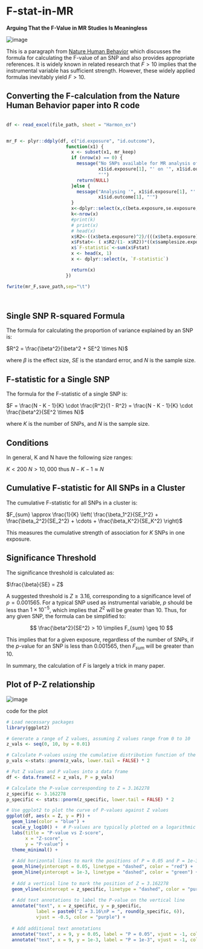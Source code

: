 
# F-stat-in-MR

**Arguing That the F-Value in MR Studies Is Meaningless**

![image](https://github.com/user-attachments/assets/ab395487-e3b8-4819-8684-741a8fcc5c77)

This is a paragraph from [Nature Human Behavior](https://doi.org/10.1038/s41562-024-01879-8) which discusses the formula for calculating the F-value of an SNP and also provides appropriate references. It is widely known in related research that $F > 10$ implies that the instrumental variable has sufficient strength. However, these widely applied formulas inevitably yield $F > 10$.

## Converting the F-calculation from the Nature Human Behavior paper into R code

```r

df <- read_excel(file_path, sheet = "Harmon_ex")


mr_F <- plyr::ddply(df, c("id.exposure", "id.outcome"), 
                      function(x1) {
                        x <- subset(x1, mr_keep)
                        if (nrow(x) == 0) {
                          message("No SNPs available for MR analysis of '", 
                                  x1$id.exposure[1], "' on '", x1$id.outcome[1], 
                                  "'")
                          return(NULL)
                        }else {
                          message("Analysing '", x1$id.exposure[1], "' on '", 
                                  x1$id.outcome[1], "'")
                        }
                        x<-dplyr::select(x,c(beta.exposure,se.exposure,samplesize.exposure))
                        k<-nrow(x)
                        #print(k)
                        # print(x)
                        # head(x)
                        x$R2<-((x$beta.exposure)^2)/(((x$beta.exposure)^2)+((x$se.exposure)^2)*x$samplesize.exposure)
                        x$Fstat<- ( x$R2/(1- x$R2))*((x$samplesize.exposure-k-1)/k)
                        x$`F-statistic`<-sum(x$Fstat)
                        x <- head(x, 1) 
                        x <- dplyr::select(x, `F-statistic`) 

                        return(x)
                      })

fwrite(mr_F,save_path,sep="\t")




```

## Single SNP R-squared Formula

The formula for calculating the proportion of variance explained by an SNP is:

$R^2 = \frac{\beta^2}{\beta^2 + SE^2 \times N}$

where $\beta$ is the effect size, $SE$ is the standard error, and $N$ is the sample size.

## F-statistic for a Single SNP

The formula for the F-statistic of a single SNP is:

$F = \frac{N - K - 1}{K} \cdot \frac{R^2}{1 - R^2} = \frac{N - K - 1}{K} \cdot \frac{\beta^2}{SE^2 \times N}$

where $K$ is the number of SNPs, and $N$ is the sample size.

## Conditions
In general, K and N have the following size ranges:

$K < 200$
$N > 10,000$
thus
$N - K - 1 \approx N$

## Cumulative F-statistic for All SNPs in a Cluster

The cumulative F-statistic for all SNPs in a cluster is:

$F_{sum} \approx \frac{1}{K} \left( \frac{\beta_1^2}{SE_1^2} + \frac{\beta_2^2}{SE_2^2} + \cdots + \frac{\beta_K^2}{SE_K^2} \right)$

This measures the cumulative strength of association for $K$ SNPs in one exposure.

## Significance Threshold

The significance threshold is calculated as:

$\frac{\beta}{SE} = Z$

A suggested threshold is $Z \geq 3.16$, corresponding to a significance level of $p = 0.001565$. For a typical SNP used as instrumental variable, $p$ should be less than $1 \times 10^{-5}$, which implies that $Z^2$ will be greater than 10. Thus, for any given SNP, the formula can be simplified to:

$$
\frac{\beta^2}{SE^2} > 10 \implies F_{sum} \geq 10
$$

This implies that for a given exposure, regardless of the number of SNPs, if the $p$-value for an SNP is less than $0.001565$, then $F_{sum}$ will be greater than 10.

In summary, the calculation of $F$ is largely a trick in many paper.

## Plot of P-Z relationship

![image](https://github.com/user-attachments/assets/1e5c3505-c5da-4245-a408-7508892a978b)

code for the plot
```r
# Load necessary packages
library(ggplot2)

# Generate a range of Z values, assuming Z values range from 0 to 10
z_vals <- seq(0, 10, by = 0.01)

# Calculate P-values using the cumulative distribution function of the normal distribution
p_vals <-stats::pnorm(z_vals, lower.tail = FALSE) * 2

# Put Z values and P values into a data frame
df <- data.frame(Z = z_vals, P = p_vals)

# Calculate the P-value corresponding to Z = 3.162278
z_specific <- 3.162278
p_specific <- stats::pnorm(z_specific, lower.tail = FALSE) * 2

# Use ggplot2 to plot the curve of P-values against Z values
ggplot(df, aes(x = Z, y = P)) +
  geom_line(color = "blue") +
  scale_y_log10() +  # P-values are typically plotted on a logarithmic scale
  labs(title = "P-value vs Z-score", 
       x = "Z-score", 
       y = "P-value") +
  theme_minimal() +
  
  # Add horizontal lines to mark the positions of P = 0.05 and P = 1e-3
  geom_hline(yintercept = 0.05, linetype = "dashed", color = "red") +
  geom_hline(yintercept = 1e-3, linetype = "dashed", color = "green") +
  
  # Add a vertical line to mark the position of Z = 3.162278
  geom_vline(xintercept = z_specific, linetype = "dashed", color = "purple") +
  
  # Add text annotations to label the P-value on the vertical line
  annotate("text", x = z_specific, y = p_specific, 
           label = paste0("Z = 3.16\nP = ", round(p_specific, 6)), 
           vjust = -0.5, color = "purple") +
  
  # Add additional text annotations
  annotate("text", x = 9, y = 0.05, label = "P = 0.05", vjust = -1, color = "red") +
  annotate("text", x = 9, y = 1e-3, label = "P = 1e-3", vjust = -1, color = "green")

```






